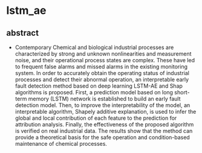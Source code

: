 # lstm_ae
## abstract
- Contemporary Chemical and biological industrial processes are characterized by strong and unknown nonlinearities and measurement noise, and their operational process states are complex. These have led to frequent false alarms and missed alarms in the existing monitoring system. In order to accurately obtain the operating status of industrial processes and detect their abnormal operation, an interpretable early fault detection method based on deep learning LSTM-AE and Shap algorithms is proposed. First, a prediction model based on long short-term memory (LSTM) network is established to build an early fault detection model. Then, to improve the interpretability of the model, an interpretable algorithm, Shapely additive explanation, is used to infer the global and local contribution of each feature to the prediction for attribution analysis. Finally, the effectiveness of the proposed algorithm is verified on real industrial data. The results show that the method can provide a theoretical basis for the safe operation and condition-based maintenance of chemical processes.
